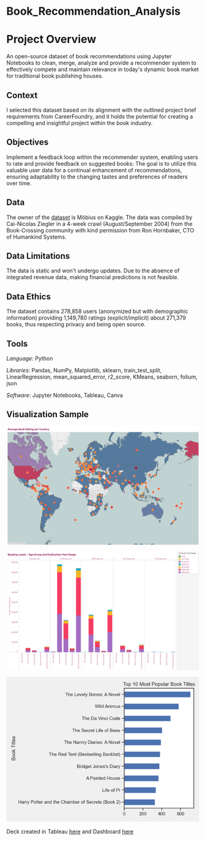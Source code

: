 # Book_Recommendation_Analysis

# Project Overview

An open-source dataset of book recommendations using Jupyter Notebooks to clean, merge, analyze and provide a recommender system to effectively compete and maintain relevance in today's dynamic book market for traditional book publishing houses.

## Context

I selected this dataset based on its alignment with the outlined project brief requirements from CareerFoundry, and it holds the potential for creating a compelling and insightful project within the book industry.

## Objectives

Implement a feedback loop within the recommender system, enabling users to rate and provide feedback on suggested books: The goal is to utilize this valuable user data for a continual enhancement of recommendations, ensuring adaptability to the changing tastes and preferences of readers over time.

## Data

The owner of the [dataset]( https://www.kaggle.com/datasets/arashnic/book-recommendation-dataset) is Möbius on Kaggle.
The data was compiled by Cai-Nicolas Ziegler in a 4-week crawl (August/September 2004) from the Book-Crossing community with kind permission from Ron Hornbaker, CTO of Humankind Systems.

## Data Limitations

The data is static and won't undergo updates. Due to the absence of integrated revenue data, making financial predictions is not feasible.

## Data Ethics

The dataset contains 278,858 users (anonymized but with demographic information) providing 1,149,780 ratings (explicit/implicit) about 271,379 books, thus respecting privacy and being open source.

## Tools

_Language_: Python

_Libraries_: Pandas, NumPy, Matplotlib, sklearn, train_test_split, LinearRegression, mean_squared_error, r2_score, KMeans, seaborn, folium, json

_Software_: Jupyter Notebooks, Tableau, Canva

## Visualization Sample

![image]( https://github.com/gsmgla/Book_Recommendation_Analysis/blob/main/04%20Visualizations/book_ratings_country.png)

![image]( https://github.com/gsmgla/Book_Recommendation_Analysis/blob/main/04%20Visualizations/reading_levels_age_group_ratings.png)

![image]( https://github.com/gsmgla/Book_Recommendation_Analysis/blob/main/04%20Visualizations/popular_titles_barchart.png)

Deck created in Tableau [here](https://public.tableau.com/app/profile/greta.lawani/viz/BookRecommendationsMLRecommenderSystem/BookRecommendations) and Dashboard [here](https://public.tableau.com/app/profile/greta.lawani/viz/BookWiseMetricsDashboard/BookWise) 
